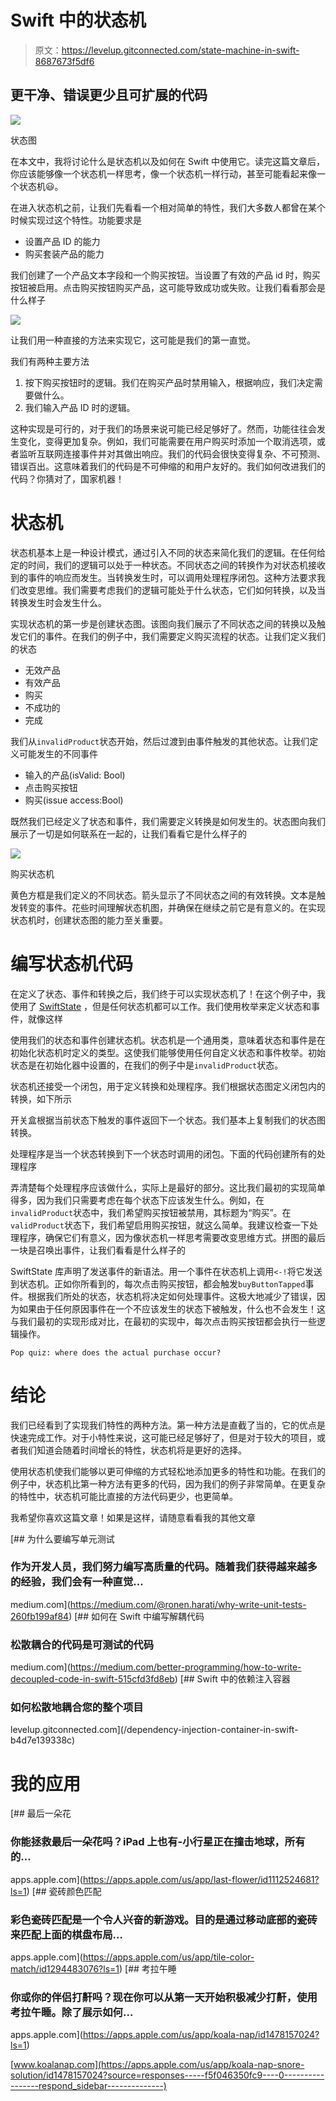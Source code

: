 # Swift 中的状态机

> 原文：<https://levelup.gitconnected.com/state-machine-in-swift-8687673f5df6>

## 更干净、错误更少且可扩展的代码

![](img/ffd580d997518990e30902e7e80db11f.png)

状态图

在本文中，我将讨论什么是状态机以及如何在 Swift 中使用它。读完这篇文章后，你应该能够像一个状态机一样思考，像一个状态机一样行动，甚至可能看起来像一个状态机😃。

在进入状态机之前，让我们先看看一个相对简单的特性，我们大多数人都曾在某个时候实现过这个特性。功能要求是

*   设置产品 ID 的能力
*   购买套装产品的能力

我们创建了一个产品文本字段和一个购买按钮。当设置了有效的产品 id 时，购买按钮被启用。点击购买按钮购买产品，这可能导致成功或失败。让我们看看那会是什么样子

![](img/d7d0e8f42b44563861f04e9182e2f3f9.png)

让我们用一种直接的方法来实现它，这可能是我们的第一直觉。

我们有两种主要方法

1.  按下购买按钮时的逻辑。我们在购买产品时禁用输入，根据响应，我们决定需要做什么。
2.  我们输入产品 ID 时的逻辑。

这种实现是可行的，对于我们的场景来说可能已经足够好了。然而，功能往往会发生变化，变得更加复杂。例如，我们可能需要在用户购买时添加一个取消选项，或者监听互联网连接事件并对其做出响应。我们的代码会很快变得复杂、不可预测、错误百出。这意味着我们的代码是不可伸缩的和用户友好的。我们如何改进我们的代码？你猜对了，国家机器！

# 状态机

状态机基本上是一种设计模式，通过引入不同的状态来简化我们的逻辑。在任何给定的时间，我们的逻辑可以处于一种状态。不同状态之间的转换作为对状态机接收到的事件的响应而发生。当转换发生时，可以调用处理程序闭包。这种方法要求我们改变思维。我们需要考虑我们的逻辑可能处于什么状态，它们如何转换，以及当转换发生时会发生什么。

实现状态机的第一步是创建状态图。该图向我们展示了不同状态之间的转换以及触发它们的事件。在我们的例子中，我们需要定义购买流程的状态。让我们定义我们的状态

*   无效产品
*   有效产品
*   购买
*   不成功的
*   完成

我们从`invalidProduct`状态开始，然后过渡到由事件触发的其他状态。让我们定义可能发生的不同事件

*   输入的产品(isValid: Bool)
*   点击购买按钮
*   购买(issue access:Bool)

既然我们已经定义了状态和事件，我们需要定义转换是如何发生的。状态图向我们展示了一切是如何联系在一起的，让我们看看它是什么样子的

![](img/ffd580d997518990e30902e7e80db11f.png)

购买状态机

黄色方框是我们定义的不同状态。箭头显示了不同状态之间的有效转换。文本是触发转变的事件。花些时间理解状态机图，并确保在继续之前它是有意义的。在实现状态机时，创建状态图的能力至关重要。

# 编写状态机代码

在定义了状态、事件和转换之后，我们终于可以实现状态机了！在这个例子中，我使用了 [SwiftState](https://github.com/ReactKit/SwiftState) ，但是任何状态机都可以工作。我们使用枚举来定义状态和事件，就像这样

使用我们的状态和事件创建状态机。状态机是一个通用类，意味着状态和事件是在初始化状态机时定义的类型。这使我们能够使用任何自定义状态和事件枚举。初始状态是在初始化器中设置的，在我们的例子中是`invalidProduct`状态。

状态机还接受一个闭包，用于定义转换和处理程序。我们根据状态图定义闭包内的转换，如下所示

开关盒根据当前状态下触发的事件返回下一个状态。我们基本上复制我们的状态图转换。

处理程序是当一个状态转换到下一个状态时调用的闭包。下面的代码创建所有的处理程序

弄清楚每个处理程序应该做什么，实际上是最好的部分。这比我们最初的实现简单得多，因为我们只需要考虑在每个状态下应该发生什么。例如，在`invalidProduct`状态中，我们希望购买按钮被禁用，其标题为“购买”。在`validProduct`状态下，我们希望启用购买按钮，就这么简单。我建议检查一下处理程序，确保它们有意义，因为像状态机一样思考需要改变思维方式。拼图的最后一块是召唤出事件，让我们看看是什么样子的

SwiftState 库声明了发送事件的新语法。用一个事件在状态机上调用`<-!`将它发送到状态机。正如你所看到的，每次点击购买按钮，都会触发`buyButtonTapped`事件。根据我们所处的状态，状态机将决定如何处理事件。这极大地减少了错误，因为如果由于任何原因事件在一个不应该发生的状态下被触发，什么也不会发生！这与我们最初的实现形成对比，在最初的实现中，每次点击购买按钮都会执行一些逻辑操作。

`Pop quiz: where does the actual purchase occur?`

# 结论

我们已经看到了实现我们特性的两种方法。第一种方法是直截了当的，它的优点是快速完成工作。对于小特性来说，这可能已经足够好了，但是对于较大的项目，或者我们知道会随着时间增长的特性，状态机将是更好的选择。

使用状态机使我们能够以更可伸缩的方式轻松地添加更多的特性和功能。在我们的例子中，状态机比第一种方法有更多的代码，因为我们的例子非常简单。在更复杂的特性中，状态机可能比直接的方法代码更少，也更简单。

我希望你喜欢这篇文章！如果是这样，请随意看看我的其他文章

[](https://medium.com/@ronen.harati/why-write-unit-tests-260fb199af84) [## 为什么要编写单元测试

### 作为开发人员，我们努力编写高质量的代码。随着我们获得越来越多的经验，我们会有一种直觉…

medium.com](https://medium.com/@ronen.harati/why-write-unit-tests-260fb199af84) [](https://medium.com/better-programming/how-to-write-decoupled-code-in-swift-515cfd3fd8eb) [## 如何在 Swift 中编写解耦代码

### 松散耦合的代码是可测试的代码

medium.com](https://medium.com/better-programming/how-to-write-decoupled-code-in-swift-515cfd3fd8eb) [](/dependency-injection-container-in-swift-b4d7e139338c) [## Swift 中的依赖注入容器

### 如何松散地耦合您的整个项目

levelup.gitconnected.com](/dependency-injection-container-in-swift-b4d7e139338c) 

# 我的应用

[](https://apps.apple.com/us/app/last-flower/id1112524681?ls=1) [## 最后一朵花

### 你能拯救最后一朵花吗？iPad 上也有-小行星正在撞击地球，所有的…

apps.apple.com](https://apps.apple.com/us/app/last-flower/id1112524681?ls=1) [](https://apps.apple.com/us/app/tile-color-match/id1294483076?ls=1) [## 瓷砖颜色匹配

### 彩色瓷砖匹配是一个令人兴奋的新游戏。目的是通过移动底部的瓷砖来匹配上面的棋盘布局…

apps.apple.com](https://apps.apple.com/us/app/tile-color-match/id1294483076?ls=1) [](https://apps.apple.com/us/app/koala-nap/id1478157024?ls=1) [## 考拉午睡

### 你或你的伴侣打鼾吗？现在你可以从第一天开始积极减少打鼾，使用考拉午睡。除了展示如何…

apps.apple.com](https://apps.apple.com/us/app/koala-nap/id1478157024?ls=1) 

[www.koalanap.com](https://apps.apple.com/us/app/koala-nap-snore-solution/id1478157024?source=responses-----f5f046350fc9----0-----------------respond_sidebar--------------)